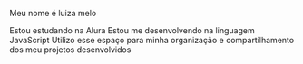 Meu nome é luiza melo

Estou estudando na Alura
Estou me desenvolvendo na linguagem JavaScript
Utilizo esse espaço para minha organização e compartilhamento dos meu projetos desenvolvidos
